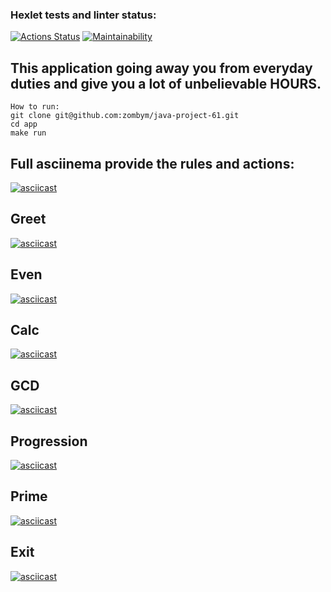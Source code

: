 ### Hexlet tests and linter status:
[![Actions Status](https://github.com/zombym/java-project-61/workflows/hexlet-check/badge.svg)](https://github.com/zombym/java-project-61/actions)
[![Maintainability](https://api.codeclimate.com/v1/badges/5f81db24a8522414aa51/maintainability)](https://codeclimate.com/github/zombym/java-project-61/maintainability)


## This application going away you from everyday duties and give you a lot of unbelievable HOURS.

`How to run:`   
`git clone git@github.com:zombym/java-project-61.git`   
`cd app`   
`make run`   

## Full asciinema provide the rules and actions:   
[![asciicast](https://asciinema.org/a/0dX7TAFlsDzDUBqo5HmwxhSLo.svg)](https://asciinema.org/a/0dX7TAFlsDzDUBqo5HmwxhSLo)  
## Greet
[![asciicast](https://asciinema.org/a/MYVAvHgLgBYVqIUCcYEieqEzf.svg)](https://asciinema.org/a/MYVAvHgLgBYVqIUCcYEieqEzf) 
## Even
[![asciicast](https://asciinema.org/a/lf0nZkEYbB0yhABs0fAU39KDe.svg)](https://asciinema.org/a/lf0nZkEYbB0yhABs0fAU39KDe)
## Calc
[![asciicast](https://asciinema.org/a/sykJNYeq9oZNdE1xHXrofBOKN.svg)](https://asciinema.org/a/sykJNYeq9oZNdE1xHXrofBOKN)
## GCD
[![asciicast](https://asciinema.org/a/GFpfHWiI6Fse04k6BiBV62Rm2.svg)](https://asciinema.org/a/GFpfHWiI6Fse04k6BiBV62Rm2)
## Progression
[![asciicast](https://asciinema.org/a/nMXzCMDihYxxINAd6xt5l80R5.svg)](https://asciinema.org/a/nMXzCMDihYxxINAd6xt5l80R5)
## Prime
[![asciicast](https://asciinema.org/a/rTqWCuv3fug8zfaV6trxbSgqp.svg)](https://asciinema.org/a/rTqWCuv3fug8zfaV6trxbSgqp)
## Exit
[![asciicast](https://asciinema.org/a/weh53c3kWeX8yzjhUTgs6sLk9.svg)](https://asciinema.org/a/weh53c3kWeX8yzjhUTgs6sLk9)